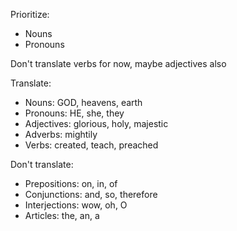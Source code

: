 Prioritize:
- Nouns 
- Pronouns 

Don't translate verbs for now, maybe adjectives also

Translate:
- Nouns: GOD, heavens, earth
- Pronouns: HE, she, they
- Adjectives: glorious, holy, majestic
- Adverbs: mightily
- Verbs: created, teach, preached

Don't translate:
- Prepositions: on, in, of
- Conjunctions: and, so, therefore
- Interjections: wow, oh, O
- Articles: the, an, a
